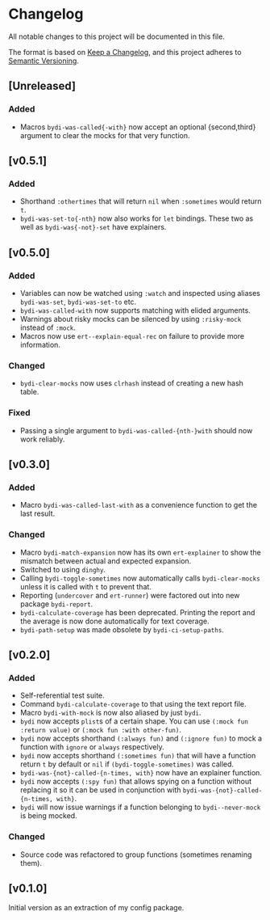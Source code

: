 # Changelog

All notable changes to this project will be documented in this file.

The format is based on [Keep a Changelog](https://keepachangelog.com/en/1.0.0/),
and this project adheres to [Semantic Versioning](https://semver.org/spec/v2.0.0.html).

## [Unreleased]

### Added

- Macros `bydi-was-called{-with}` now accept an optional
  {second,third} argument to clear the mocks for that very function.

## [v0.5.1]

### Added

- Shorthand `:othertimes` that will return `nil` when `:sometimes`
  would return `t`.
- `bydi-was-set-to{-nth}` now also works for `let` bindings. These two
  as well as `bydi-was{-not}-set` have explainers.

## [v0.5.0]

### Added

- Variables can now be watched using `:watch` and inspected using
  aliases `bydi-was-set`, `bydi-was-set-to` etc.
- `bydi-was-called-with` now supports matching with elided arguments.
- Warnings about risky mocks can be silenced by using `:risky-mock`
  instead of `:mock`.
- Macros now use `ert--explain-equal-rec` on failure to provide more
  information.

### Changed

- `bydi-clear-mocks` now uses `clrhash` instead of creating a new hash
  table.

### Fixed

- Passing a single argument to `bydi-was-called-{nth-}with` should now
  work reliably.

## [v0.3.0]

### Added

- Macro `bydi-was-called-last-with` as a convenience function to get
  the last result.

### Changed

- Macro `bydi-match-expansion` now has its own `ert-explainer` to show
  the mismatch between actual and expected expansion.
- Switched to using `dinghy`.
- Calling `bydi-toggle-sometimes` now automatically calls
  `bydi-clear-mocks` unless it is called with `t` to prevent that.
- Reporting (`undercover` and `ert-runner`) were factored out into new
  package `bydi-report`.
- `bydi-calculate-coverage` has been deprecated. Printing the report
  and the average is now done automatically for text coverage.
- `bydi-path-setup` was made obsolete by `bydi-ci-setup-paths`.

## [v0.2.0]

### Added

- Self-referential test suite.
- Command `bydi-calculate-coverage` to that using the text report file.
- Macro `bydi-with-mock` is now also aliased by just `bydi`.
- `bydi` now accepts `plist`s of a certain shape. You can use `(:mock
  fun :return value)` or `(:mock fun :with other-fun)`.
- `bydi` now accepts shorthand `(:always fun)` and `(:ignore fun)` to
  mock a function with `ignore` or `always` respectively.
- `bydi` now accepts shorthand `(:sometimes fun)` that will have a
  function return `t` by default or `nil` if `(bydi-toggle-sometimes)`
  was called.
- `bydi-was-{not}-called-{n-times, with}` now have an explainer
  function.
- `bydi` now accepts `(:spy fun)` that allows spying on a function
  without replacing it so it can be used in conjunction with
  `bydi-was-{not}-called-{n-times, with}`.
- `bydi` will now issue warnings if a function belonging to
  `bydi--never-mock` is being mocked.

### Changed

- Source code was refactored to group functions (sometimes renaming them).

## [v0.1.0]

Initial version as an extraction of my config package.
